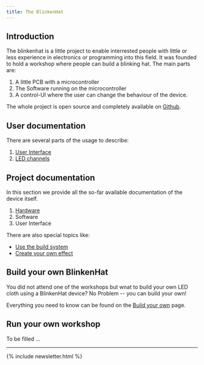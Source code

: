 ```yaml
---
title: The BlinkenHat
---
```

## Introduction

The blinkenhat is a little project to enable interrested people with little or less experience in electronics or programming into this field.
It was founded to hold a workshop where people can build a blinking hat.
The main parts are:
1. A little PCB with a microcontroller
2. The Software running on the microcontroller
3. A control-UI where the user can change the behaviour of the device.

The whole project is open source and completely available on [Github](https://github.com/Retardigrades/blinkenhat).

## User documentation

There are several parts of the usage to describe:
1. [User Interface](usage_user_interface)
2. [LED channels](usage_led_channels)

## Project documentation

In this section we provide all the so-far available documentation of the device itself.

1. [Hardware](hardware)
2. Software
3. User Interface

There are also special topics like:
* [Use the build system](dev_build_system)
* [Create your own effect](dev_create_effect)

## Build your own BlinkenHat

You did not attend one of the workshops but wnat to build your own LED cloth using a BlinkenHat device?
No Problem -- you can build your own!

Everything you need to know can be found on the [Build your own](build) page.

## Run your own workshop

To be filled ...

----

{% include newsletter.html %}

